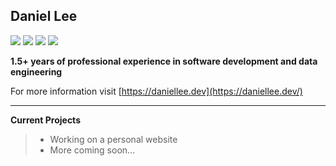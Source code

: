 ## Daniel Lee

[![](https://img.shields.io/badge/GitHub-100000?style=for-the-badge&logo=github&logoColor=white)](https://github.com/lee4293)
[![](https://img.shields.io/badge/Gmail-D14836?style=for-the-badge&logo=gmail&logoColor=white)](mailto:lee4293.purdue@gmail.com)
[![](https://img.shields.io/badge/LinkedIn-0077B5?style=for-the-badge&logo=linkedin&logoColor=white)](https://linkedin.com/in/lee4293)
[![](https://img.shields.io/badge/RSS-FFA500?style=for-the-badge&logo=rss&logoColor=white)](https://www.daniellee.dev/)

**1.5+ years of professional experience in software development and data engineering**

For more information visit [https://daniellee.dev](https://daniellee.dev/)

---
**Current Projects**
> * Working on a personal website
> * More coming soon...
